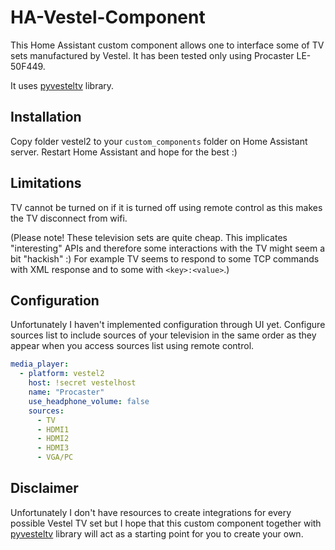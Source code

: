 # HA-Vestel-Component

This Home Assistant custom component allows one to interface some of TV sets manufactured by Vestel. It has been tested only using Procaster LE-50F449.

It uses [pyvesteltv](https://github.com/T3m3z/pyvesteltv) library.

## Installation

Copy folder vestel2 to your `custom_components` folder on Home Assistant server. Restart Home Assistant and hope for the best :)

## Limitations

TV cannot be turned on if it is turned off using remote control as this makes the TV disconnect from wifi. 

(Please note! These television sets are quite cheap. This implicates "interesting" APIs and therefore some interactions with the TV might seem a bit "hackish" :) For example TV seems to respond to some TCP commands with XML response and to some with `<key>:<value>`.)

## Configuration

Unfortunately I haven't implemented configuration through UI yet. Configure sources list to include sources of your television in the same order as they appear when you access sources list using remote control.

```yaml
media_player:
  - platform: vestel2
    host: !secret vestelhost
    name: "Procaster"
    use_headphone_volume: false
    sources:
      - TV
      - HDMI1
      - HDMI2
      - HDMI3
      - VGA/PC
```

## Disclaimer

Unfortunately I don't have resources to create integrations for every possible Vestel TV set but I hope that this custom component together with [pyvesteltv](https://github.com/T3m3z/pyvesteltv) library will act as a starting point for you to create your own.